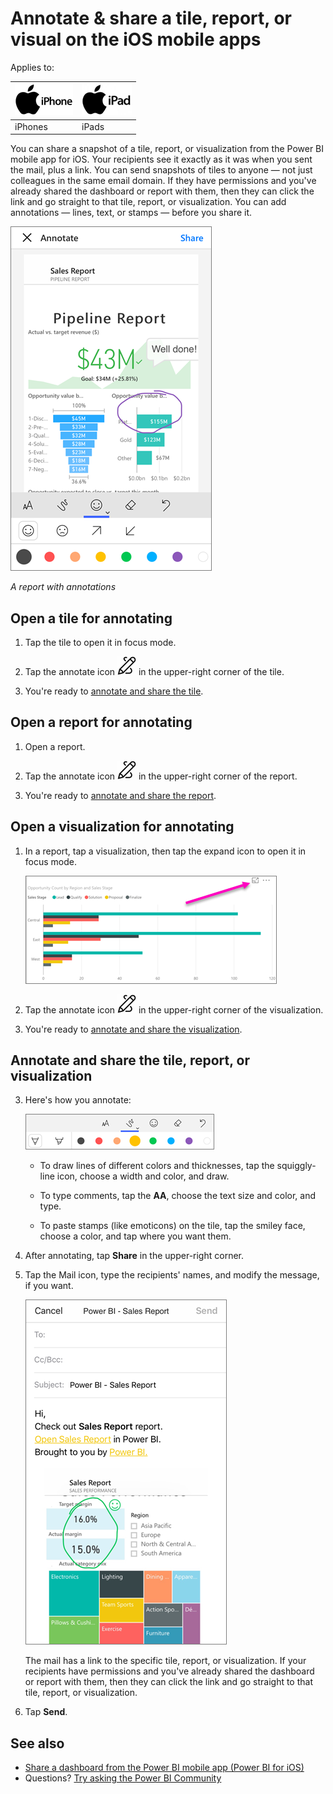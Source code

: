 <properties 
   pageTitle="Annotate & share a tile, report, or visual on the iOS mobile apps"
   description="Read about annotating and sharing tiles, reports, and visualizations from the Microsoft Power BI app for iOS. "
   services="powerbi" 
   documentationCenter="" 
   authors="maggiesMSFT" 
   manager="erikre" 
   backup=""
   editor=""
   tags=""
   qualityFocus="no"
   qualityDate=""/>
 
<tags
   ms.service="powerbi"
   ms.devlang="NA"
   ms.topic="article"
   ms.tgt_pltfrm="NA"
   ms.workload="powerbi"
   ms.date="01/23/2017"
   ms.author="maggies"/>

# Annotate & share a tile, report, or visual on the iOS mobile apps

Applies to:

| ![iPhone](media/powerbi-mobile-create-dashboard/iphone-logo-50-px.png) | ![iPad](media/powerbi-mobile-create-dashboard/ipad-logo-50-px.png) |
|:------------------------|:----------------------------|
| iPhones | iPads |


You can share a snapshot of a tile, report, or visualization from the Power BI mobile app for iOS. Your recipients see it exactly as it was when you sent the mail, plus a link. You can send snapshots of tiles to anyone — not just colleagues in the same email domain. If they have permissions and you've already shared the dashboard or report with them, then they can click the link and go straight to that tile, report, or visualization. 
You can add annotations — lines, text, or stamps — before you share it.

![](media/powerbi-mobile-annotate-and-share-a-tile-from-the-iphone-app/power-bi-iphone-annotate.png)

*A report with annotations*

## Open a tile for annotating

1.  Tap the tile to open it in focus mode.

2.  Tap the annotate icon ![](media/powerbi-mobile-annotate-and-share-a-tile-from-the-iphone-app/power-bi-ios-annotate-icon.png) in the upper-right corner of the tile.

3.  You're ready to [annotate and share the tile](powerbi-mobile-annotate-and-share-a-tile-from-the-iphone-app.md#annotate-and-share-the-tile-report-or-visualization).

## Open a report for annotating

1. Open a report. 

2.  Tap the annotate icon ![](media/powerbi-mobile-annotate-and-share-a-tile-from-the-iphone-app/power-bi-ios-annotate-icon.png) in the upper-right corner of the report.

3.  You're ready to [annotate and share the report](powerbi-mobile-annotate-and-share-a-tile-from-the-iphone-app.md#annotate-and-share-the-tile-report-or-visualization).

## Open a visualization for annotating

1. In a report, tap a visualization, then tap the expand icon to open it in focus mode. 

    ![](media/powerbi-mobile-annotate-and-share-a-tile-from-the-iphone-app/power-bi-ios-visual-focus-mode.png)

2.  Tap the annotate icon ![](media/powerbi-mobile-annotate-and-share-a-tile-from-the-iphone-app/power-bi-ios-annotate-icon.png) in the upper-right corner of the visualization.

3.  You're ready to [annotate and share the visualization](powerbi-mobile-annotate-and-share-a-tile-from-the-iphone-app.md#annotate-and-share-the-tile-report-or-visualization).

## Annotate and share the tile, report, or visualization

3.  Here's how you annotate:  

    ![](media/powerbi-mobile-annotate-and-share-a-tile-from-the-iphone-app/power-bi-ios-annotation-menu.png)

    -   To draw lines of different colors and thicknesses, tap the squiggly-line icon, choose a width and color, and draw.  

    -   To type comments, tap the **AA**, choose the text size and color, and type.  

    -   To paste stamps (like emoticons) on the tile, tap the smiley face, choose a color, and tap where you want them.   

4. After annotating, tap **Share** in the upper-right corner.

4.  Tap the Mail icon, type the recipients' names, and modify the message, if you want.  

    ![](media/powerbi-mobile-annotate-and-share-a-tile-from-the-iphone-app/power-bi-iphone-annotate-send.png)

    The mail has a link to the specific tile, report, or visualization. If your recipients have permissions and you've already shared the dashboard or report with them, then they can click the link and go straight to that tile, report, or visualization.

5.  Tap **Send**.

## See also

- [Share a dashboard from the Power BI mobile app \(Power BI for iOS\)](powerbi-mobile-share-a-dashboard-from-the-iphone-app.md)
- Questions? [Try asking the Power BI Community](http://community.powerbi.com/)
